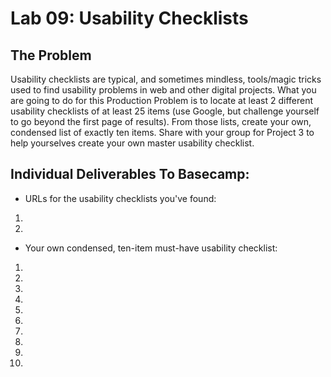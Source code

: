 # Lab 09: Usability Checklists

## The Problem

Usability checklists are typical, and sometimes mindless, tools/magic tricks used to find usability problems in web and other digital projects. 
What you are going to do for this Production Problem is to locate at least 2 different usability checklists of at least 25 items (use Google, 
but challenge yourself to go beyond the first page of results). From those lists, create your own, condensed list of exactly ten items. Share 
with your group for Project 3 to help yourselves create your own master usability checklist.

## Individual Deliverables To Basecamp:

* URLs for the usability checklists you've found:

1.
2.

* Your own condensed, ten-item must-have usability checklist:

1.
2.
3.
4.
5.
6.
7.
8.
9.
10.
